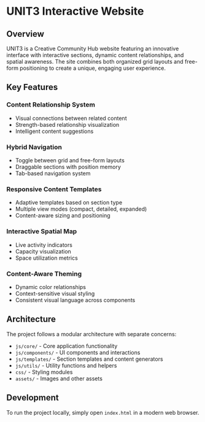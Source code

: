 # UNIT3 Interactive Website

## Overview
UNIT3 is a Creative Community Hub website featuring an innovative interface with interactive sections, dynamic content relationships, and spatial awareness. The site combines both organized grid layouts and free-form positioning to create a unique, engaging user experience.

## Key Features

### Content Relationship System
- Visual connections between related content
- Strength-based relationship visualization
- Intelligent content suggestions

### Hybrid Navigation
- Toggle between grid and free-form layouts
- Draggable sections with position memory
- Tab-based navigation system

### Responsive Content Templates
- Adaptive templates based on section type
- Multiple view modes (compact, detailed, expanded)
- Content-aware sizing and positioning

### Interactive Spatial Map
- Live activity indicators
- Capacity visualization
- Space utilization metrics

### Content-Aware Theming
- Dynamic color relationships
- Context-sensitive visual styling
- Consistent visual language across components

## Architecture
The project follows a modular architecture with separate concerns:

- `js/core/` - Core application functionality
- `js/components/` - UI components and interactions
- `js/templates/` - Section templates and content generators
- `js/utils/` - Utility functions and helpers
- `css/` - Styling modules
- `assets/` - Images and other assets

## Development
To run the project locally, simply open `index.html` in a modern web browser.
